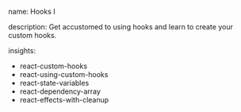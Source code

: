 name: Hooks I

description: Get accustomed to using hooks and learn to create your custom hooks.

insights:
  - react-custom-hooks
  - react-using-custom-hooks
  - react-state-variables
  - react-dependency-array
  - react-effects-with-cleanup